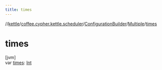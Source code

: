 ```yaml
---
title: times
---
```

//[kettle](../../../../index.html)/[coffee.cypher.kettle.scheduler](../../index.html)/[ConfigurationBuilder](../index.html)/[Multiple](index.html)/[times](times.html)



# times



[jvm]\
var [times](times.html): [Int](https://kotlinlang.org/api/latest/jvm/stdlib/kotlin/-int/index.html)




